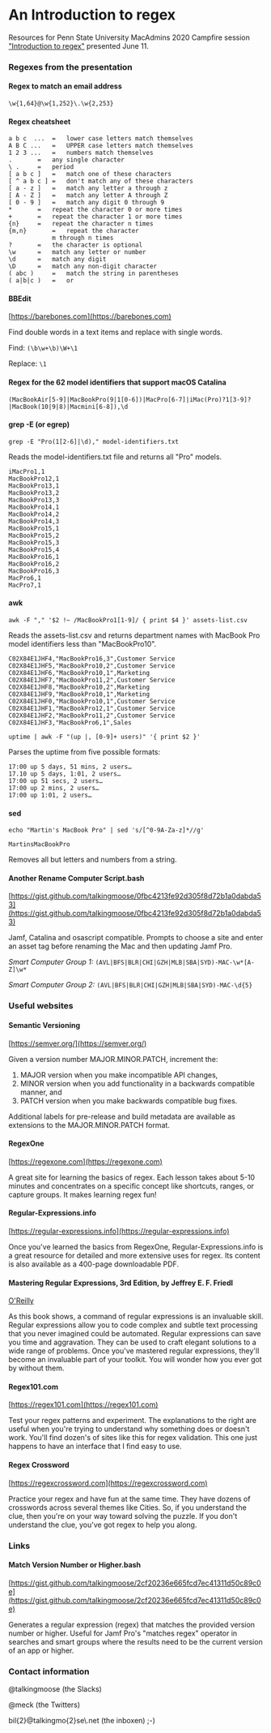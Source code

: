 # An Introduction to regex
Resources for Penn State University MacAdmins 2020 Campfire session ["Introduction to regex"](https://macadmins.psu.edu/2020/05/26/psumac20-451/) presented June 11.

### Regexes from the presentation

#### Regex to match an email address

`\w{1,64}@\w{1,252}\.\w{2,253}`

#### Regex cheatsheet

```
a b c  ...	=	lower case letters match themselves
A B C ...	=	UPPER case letters match themselves
1 2 3 ...	=	numbers match themselves
.		=	any single character
\ .		=	period
[ a b c ]	=	match one of these characters
[ ^ a b c ]	=	don't match any of these characters
[ a - z ]	=	match any letter a through z
[ A - Z ]	=	match any letter A through Z
[ 0 - 9 ]	=	match any digit 0 through 9
*		=	repeat the character 0 or more times
+		=	repeat the character 1 or more times
{n}		=	repeat the character n times
{m,n}		=	repeat the character
			m through n times
?		=	the character is optional
\w		=	match any letter or number
\d		=	match any digit
\D		=	match any non-digit character
( abc )		=	match the string in parentheses
( a|b|c )	=	or
```

#### BBEdit
[https://barebones.com](https://barebones.com)

Find double words in a text items and replace with single words.

Find:    `(\b\w+\b)\W+\1`

Replace: `\1`

#### Regex for the 62 model identifiers that support macOS Catalina

`(MacBookAir[5-9]|MacBookPro(9|1[0-6])|MacPro[6-7]|iMac(Pro)?1[3-9]?|MacBook(10|9|8)|Macmini[6-8]),\d`

#### grep -E (or egrep)

`grep -E "Pro(1[2-6]|\d)," model-identifiers.txt`

Reads the model-identifiers.txt file and returns all "Pro" models.

```
iMacPro1,1
MacBookPro12,1
MacBookPro13,1
MacBookPro13,2
MacBookPro13,3
MacBookPro14,1
MacBookPro14,2
MacBookPro14,3
MacBookPro15,1
MacBookPro15,2
MacBookPro15,3
MacBookPro15,4
MacBookPro16,1
MacBookPro16,2
MacBookPro16,3
MacPro6,1
MacPro7,1
```

#### awk

`awk -F "," '$2 !~ /MacBookPro1[1-9]/ { print $4 }' assets-list.csv`

Reads the assets-list.csv and returns department names with MacBook Pro model identifiers less than "MacBookPro10".

```
C02X84E1JHF4,"MacBookPro16,3",Customer Service
C02X84E1JHF5,"MacBookPro10,2",Customer Service
C02X84E1JHF6,"MacBookPro10,1",Marketing
C02X84E1JHF7,"MacBookPro11,2",Customer Service
C02X84E1JHF8,"MacBookPro10,2",Marketing
C02X84E1JHF9,"MacBookPro10,1",Marketing
C02X84E1JHF0,"MacBookPro10,1",Customer Service
C02X84E1JHF1,"MacBookPro12,1",Customer Service
C02X84E1JHF2,"MacBookPro11,2",Customer Service
C02X84E1JHF3,"MacBookPro6,1",Sales
```

`uptime | awk -F "(up |, [0-9]+ users)" '{ print $2 }'`

Parses the uptime from five possible formats:

```
17:00 up 5 days, 51 mins, 2 users…
17.10 up 5 days, 1:01, 2 users…
17:00 up 51 secs, 2 users…
17:00 up 2 mins, 2 users…
17:00 up 1:01, 2 users…
```

#### sed

`echo "Martin's MacBook Pro" | sed 's/[^0-9A-Za-z]*//g'`

`MartinsMacBookPro`

Removes all but letters and numbers from a string.

#### Another Rename Computer Script.bash
[https://gist.github.com/talkingmoose/0fbc4213fe92d305f8d72b1a0dabda53](https://gist.github.com/talkingmoose/0fbc4213fe92d305f8d72b1a0dabda53)

Jamf, Catalina and osascript compatible. Prompts to choose a site and enter an asset tag before renaming the Mac and then updating Jamf Pro.

*Smart Computer Group 1:*	`(AVL|BFS|BLR|CHI|GZH|MLB|SBA|SYD)-MAC-\w*[A-Z]\w*`

*Smart Computer Group 2:*	`(AVL|BFS|BLR|CHI|GZH|MLB|SBA|SYD)-MAC-\d{5}`

### Useful websites

#### Semantic Versioning
[https://semver.org/](https://semver.org/)

Given a version number MAJOR.MINOR.PATCH, increment the:

1. MAJOR version when you make incompatible API changes,
2. MINOR version when you add functionality in a backwards compatible manner, and
3. PATCH version when you make backwards compatible bug fixes.

Additional labels for pre-release and build metadata are available as extensions to the MAJOR.MINOR.PATCH format.

#### RegexOne
[https://regexone.com](https://regexone.com)

A great site for learning the basics of regex. Each lesson takes about 5-10 minutes and concentrates on a specific concept like shortcuts, ranges, or capture groups. It makes learning regex fun!

#### Regular-Expressions.info
[https://regular-expressions.info](https://regular-expressions.info)

Once you've learned the basics from RegexOne, Regular-Expressions.info is a great resource for detailed and more extensive uses for regex. Its content is also available as a 400-page downloadable PDF.

#### Mastering Regular Expressions, 3rd Edition, by Jeffrey E. F. Friedl
[O'Reilly](https://www.oreilly.com/library/view/mastering-regular-expressions/0596528124/)

As this book shows, a command of regular expressions is an invaluable skill. Regular expressions allow you to code complex and subtle text processing that you never imagined could be automated. Regular expressions can save you time and aggravation. They can be used to craft elegant solutions to a wide range of problems. Once you've mastered regular expressions, they'll become an invaluable part of your toolkit. You will wonder how you ever got by without them.

#### Regex101.com
[https://regex101.com](https://regex101.com)

Test your regex patterns and experiment. The explanations to the right are useful when you're trying to understand why something does or doesn't work. You'll find dozen's of sites like this for regex validation. This one just happens to have an interface that I find easy to use.

#### Regex Crossword
[https://regexcrossword.com](https://regexcrossword.com)

Practice your regex and have fun at the same time. They have dozens of crosswords across several themes like Cities. So, if you understand the clue, then you're on your way toward solving the puzzle. If you don't understand the clue, you've got regex to help you along.

### Links

#### Match Version Number or Higher.bash
[https://gist.github.com/talkingmoose/2cf20236e665fcd7ec41311d50c89c0e](https://gist.github.com/talkingmoose/2cf20236e665fcd7ec41311d50c89c0e)

Generates a regular expression (regex) that matches the provided version number or higher. Useful for Jamf Pro's "matches regex" operator in searches and smart groups where the results need to be the current version of an app or higher.

### Contact information

@talkingmoose (the Slacks)

@meck (the Twitters)

bil{2}@talkingmo{2}se\\.net (the inboxen) ;-)
